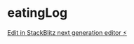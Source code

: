 # eatingLog

[Edit in StackBlitz next generation editor ⚡️](https://stackblitz.com/~/github.com/Dog1nu/eatingLog)